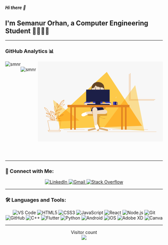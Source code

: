 ##### Hi there 👋
## I'm Semanur Orhan, a Computer Engineering Student 👩🏻‍💻✨

---

### GitHub Analytics 📊

<img align="right" alt="GIF" src="orange_blue_code_girl.gif" width="400" height="256" />

<img height="180em" align="left" src="https://github-readme-stats.vercel.app/api/top-langs?username=SemanurOrhan&show_icons=true&locale=en&layout=compact&langs_count=8&theme=radical" alt="smnr"/>

<br />

<img height="180em" align="left" src="https://github-readme-stats.vercel.app/api?username=SemanurOrhan&rank_icon=github&theme=radical" alt="smnr"/>

<br /><br /><br /><br /><br /><br /><br /><br /><br /><br /><br /><br /><br /><br /><br /><br />

---

### 🔗 Connect with Me:

<p align="center">
  <a href="https://www.linkedin.com/in/semanur-orhan-262372259/?originalSubdomain=tr" target="_blank">
    <img src="https://img.shields.io/badge/LinkedIn-0077B5?style=for-the-badge&logo=linkedin&logoColor=white" alt="LinkedIn"/>
  </a>
  <a href="mailto:semanurorhan24@gmail.com">
    <img src="https://img.shields.io/badge/Gmail-D14836?style=for-the-badge&logo=gmail&logoColor=white" alt="Gmail"/>
  </a>
  <a href="https://stackoverflow.com/users/22823690/semnrr?tab=profile" target="_blank">
    <img src="https://img.shields.io/badge/Stack_Overflow-FE7A16?style=for-the-badge&logo=stack-overflow&logoColor=white" alt="Stack Overflow"/>
  </a>
</p>

---

### 🛠️ Languages and Tools:

<p align="center">
  <img src="https://img.shields.io/badge/Visual_Studio_Code-0078D4?style=for-the-badge&logo=visual%20studio%20code&logoColor=white" alt="VS Code"/>
  <img src="https://img.shields.io/badge/HTML5-E34F26?style=for-the-badge&logo=html5&logoColor=white" alt="HTML5"/>
  <img src="https://img.shields.io/badge/CSS3-1572B6?style=for-the-badge&logo=css3&logoColor=white" alt="CSS3"/>
  <img src="https://img.shields.io/badge/JavaScript-F7DF1E?style=for-the-badge&logo=javascript&logoColor=black" alt="JavaScript"/>
  <img src="https://img.shields.io/badge/React-20232A?style=for-the-badge&logo=react&logoColor=61DAFB" alt="React"/>
  <img src="https://img.shields.io/badge/Node.js-339933?style=for-the-badge&logo=nodedotjs&logoColor=white" alt="Node.js"/>
  <img src="https://img.shields.io/badge/Git-F05032?style=for-the-badge&logo=git&logoColor=white" alt="Git"/>
  <img src="https://img.shields.io/badge/GitHub-100000?style=for-the-badge&logo=github&logoColor=white" alt="GitHub"/>
  <img src="https://img.shields.io/badge/C%2B%2B-00599C?style=for-the-badge&logo=c%2B%2B&logoColor=white" alt="C++"/>
  <img src="https://img.shields.io/badge/Flutter-02569B?style=for-the-badge&logo=flutter&logoColor=white" alt="Flutter"/>
  <img src="https://img.shields.io/badge/Python-3776AB?style=for-the-badge&logo=python&logoColor=white" alt="Python"/>
  <img src="https://img.shields.io/badge/Android-3DDC84?style=for-the-badge&logo=android&logoColor=white" alt="Android"/>
  <img src="https://img.shields.io/badge/iOS-000000?style=for-the-badge&logo=ios&logoColor=white" alt="iOS"/>
  <img src="https://img.shields.io/badge/Adobe%20XD-FF61F6?style=for-the-badge&logo=adobe%20xd&logoColor=white" alt="Adobe XD"/>
  <img src="https://img.shields.io/badge/Canva-%2300C4CC.svg?&style=for-the-badge&logo=Canva&logoColor=white" alt="Canva"/>
</p>

---


<p align="center"> 
  Visitor count<br>
  <img src="https://profile-counter.glitch.me/SemanurOrhan/count.svg" />
</p>
